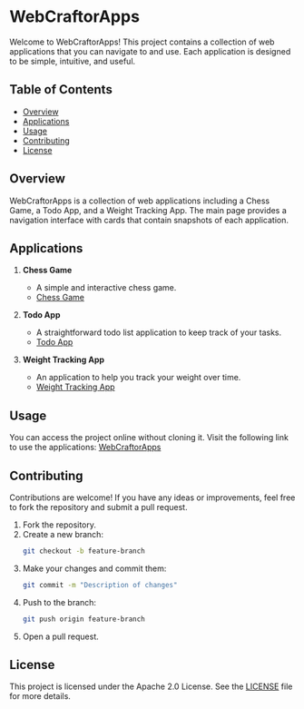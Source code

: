 # WebCraftorApps

Welcome to WebCraftorApps! This project contains a collection of web applications that you can navigate to and use. Each application is designed to be simple, intuitive, and useful.

## Table of Contents

- [Overview](#overview)
- [Applications](#applications)
- [Usage](#usage)
- [Contributing](#contributing)
- [License](#license)

## Overview

WebCraftorApps is a collection of web applications including a Chess Game, a Todo App, and a Weight Tracking App. The main page provides a navigation interface with cards that contain snapshots of each application.

## Applications

1. **Chess Game**
   - A simple and interactive chess game.
   - [Chess Game](chess_game.html)

2. **Todo App**
   - A straightforward todo list application to keep track of your tasks.
   - [Todo App](todo_app.html)

3. **Weight Tracking App**
   - An application to help you track your weight over time.
   - [Weight Tracking App](weight_tracking_app.html)

## Usage

You can access the project online without cloning it. Visit the following link to use the applications:
[WebCraftorApps](https://parisneo.github.io/AI_Apps/)

## Contributing

Contributions are welcome! If you have any ideas or improvements, feel free to fork the repository and submit a pull request.

1. Fork the repository.
2. Create a new branch:
    ```bash
    git checkout -b feature-branch
    ```
3. Make your changes and commit them:
    ```bash
    git commit -m "Description of changes"
    ```
4. Push to the branch:
    ```bash
    git push origin feature-branch
    ```
5. Open a pull request.

## License

This project is licensed under the Apache 2.0 License. See the [LICENSE](LICENSE) file for more details.
